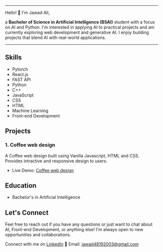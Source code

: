 <!-- # Jawad Ali - GitHub Portfolio -->

---

Hello! 👋 I'm Jawad Ali,

a **Bachelor of Science in Artificial Intelligence (BSAI)** student with a focus on AI and Python. I'm interested in applying AI to practical projects and am currently exploring web development and generative AI. I enjoy building projects that blend AI with real-world applications.

---

<!-- ![Profile Picture](url-to-your-profile-picture) <!-- Replace with your profile picture URL -->

## Skills
- Pytorch
- React.js
- FAST API
- Python
- C++
- JavaScript
- CSS
- HTML
- Machine Learning
- Front-end Development

## Projects

### 1. Coffee web design

A Coffee web design built using Vanilla Javascript, HTML and CSS. Provides intractive and responsive design to users.

- Live Demo: [Coffee web design](https://frabjous-trifle-5055d8.netlify.app/)<!-- Add if applicable -->


## Education

- Bachelor's in Artificial Intelligence

## Let's Connect

Feel free to reach out if you have any questions or just want to chat about AI, Front-end Development, or anything else! I'm always open to new opportunities and collaborations.

Connect with me on <a href="https://www.linkedin.com/in/jawad-ali-shahid" target="_blank">LinkedIn</a> <!-- Add if applicable -->
📧 Email: jawad48192003@gmail.com

